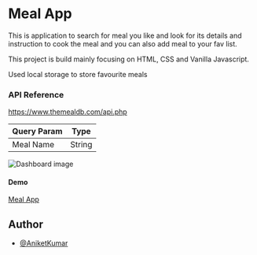 # Meal App

This  is application to search for meal you like and look for its details and instruction to cook the meal and you can also add meal to your fav list.

This project is build mainly focusing on HTML, CSS and Vanilla Javascript.

Used local storage to store favourite meals

### API Reference
 https://www.themealdb.com/api.php

| Query Param | Type |
|-------------|------|
|Meal Name    | String |

![Dashboard image](https://cool-druid-c22750.netlify.app/home)

#### Demo
 [Meal App](cool-druid-c22750.netlify.app)
## Author
- [@AniketKumar](https://github.com/aniket-kumar-30/meal-app/tree/master)

